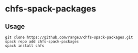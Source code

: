 # chfs-spack-packages

## Usage
```console
git clone https://github.com/range3/chfs-spack-packages.git
spack repo add chfs-spack-packages
spack install chfs
```
